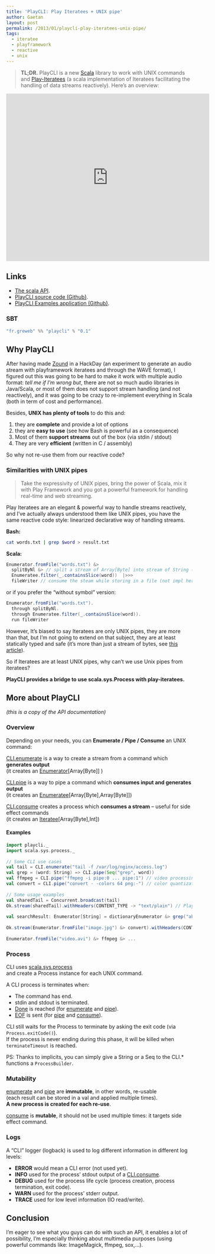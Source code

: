 ```yaml
---
title: 'PlayCLI: Play Iteratees + UNIX pipe'
author: Gaetan
layout: post
permalink: /2013/01/playcli-play-iteratees-unix-pipe/
tags:
  - iteratee
  - playframework
  - reactive
  - unix
---
```


 [1]: http://scala-lang.org
 [2]: http://www.playframework.org/documentation/2.0/Iteratees
 [3]: http://greweb.fr/playcli/api
 [4]: http://github.com/gre/playCLI
 [5]: http://github.com/gre/playCLI-examples
 [6]: http://blog.greweb.fr/2012/08/zound-a-playframework-2-audio-streaming-experiment-using-iteratees/
 [7]: http://mandubian.com/2012/08/27/understanding-play2-iteratees-for-normal-humans/
 [8]: http://greweb.fr/playcli/api/#enumerate(command:scala.sys.process.ProcessBuilder,chunkSize:Int,terminateTimeout:Long)(implicitec:scala.concurrent.ExecutionContext):play.api.libs.iteratee.Enumerator[Array[Byte]]
 [9]: http://www.playframework.org/documentation/api/2.1-RC1/scala/index.html#play.api.libs.iteratee.Enumerator
 [10]: http://greweb.fr/playcli/api/#pipe(command:scala.sys.process.ProcessBuilder,chunkSize:Int,terminateTimeout:Long)(implicitec:scala.concurrent.ExecutionContext):play.api.libs.iteratee.Enumeratee[Array[Byte],Array[Byte]]
 [11]: http://www.playframework.org/documentation/api/2.1-RC1/scala/index.html#play.api.libs.iteratee.Enumeratee

 [12]: http://greweb.fr/playcli/api/#consume(command:scala.sys.process.ProcessBuilder,terminateTimeout:Long)(implicitec:scala.concurrent.ExecutionContext):play.api.libs.iteratee.Iteratee[Array[Byte],Int]
 [13]: http://www.playframework.org/documentation/api/2.1-RC1/scala/index.html#play.api.libs.iteratee.Iteratee
 [14]: http://www.scala-lang.org/api/current/index.html#scala.sys.process.package
 [15]: http://www.playframework.org/documentation/api/2.1-RC1/scala/index.html#play.api.libs.iteratee.Done$
 [16]: #pipe(command:scala.sys.process.ProcessBuilder,chunkSize:Int,terminateTimeout:Long)(implicitec:scala.concurrent.ExecutionContext):play.api.libs.iteratee.Enumeratee[Array[Byte],Array[Byte]]
 [17]: http://www.playframework.org/documentation/api/2.1-RC1/scala/index.html#play.api.libs.iteratee.Input$$EOF$


> **TL;DR.** PlayCLI is a new [Scala][1] library to work with UNIX commands and [Play-Iteratees][2] (a scala implementation of Iteratees facilitating the handling of data streams reactively). Here’s an overview:

<iframe src="http://greweb.fr/playcli/embedder.html#index.html" frameborder="0" width="550" height="452"></iframe>

## Links

*   [The scala API][3].
*   [PlayCLI source code (Github)][4].
*   [PlayCLI Examples application (Github)][5].

### SBT

```scala
"fr.greweb" %% "playcli" % "0.1"
```

<!-- more -->

## Why PlayCLI

After having made [Zound][6] in a HackDay (an experiment to generate an audio stream with playframework iteratees and through the WAVE format), I figured out this was going to be hard to make it work with multiple audio format: *tell me if I’m wrong but*, there are not so much audio libraries in Java/Scala, or most of them does not support stream handling (and not reactively), and it was going to be crazy to re-implement everything in Scala (both in term of cost and performance).

Besides, **UNIX has plenty of tools** to do this and:

1.  they are **complete** and provide a lot of options
2.  they are **easy to use** (see how Bash is powerful as a consequence)
3.  Most of them **support streams** out of the box (via stdin / stdout)
4.  They are very **efficient** (written in C / assembly)

So why not re-use them from our reactive code?

### Similarities with UNIX pipes

> Take the expressivity of UNIX pipes, bring the power of Scala, mix it with Play Framework and you got a powerful framework for handling real-time and web streaming.

Play Iteratees are an elegant & powerful way to handle streams reactively, and I’ve actually always understood them like UNIX pipes, you have the same reactive code style: linearized declarative way of handling streams.

**Bash:**

```bash
cat words.txt | grep $word > result.txt
```

**Scala:**

```scala
Enumerator.fromFile("words.txt") &>   
  splitByNl &> // split a stream of Array[Byte] into stream of String (not impl here)  
  Enumeratee.filter(_.containsSlice(word))  |>>>   
  fileWriter // consume the steam while storing in a file (not impl here)
```

or if you prefer the “without symbol” version:

```scala
Enumerator.fromFile("words.txt").  
  through splitByNl.  
  through Enumeratee.filter(_.containsSlice(word)).  
  run fileWriter
```

However, It’s biased to say Iteratees are only UNIX pipes, they are more than that, but I’m not going to extend on that subject, they are at least statically typed and safe (it’s more than just a stream of bytes, see [this article][7]).

So if Iteratees are at least UNIX pipes, why can’t we use Unix pipes from iteratees?

**PlayCLI provides a bridge to use scala.sys.Process with play-iteratees.**

## More about PlayCLI

*(this is a copy of the API documentation)*

### Overview

Depending on your needs, you can **Enumerate / Pipe / Consume** an UNIX command:

[CLI.enumerate][8] is a way to create a stream from a command which **generates output**  
(it creates an [Enumerator][9][Array[Byte]] )

[CLI.pipe][10] is a way to pipe a command which **consumes input and generates output**  
(it creates an [Enumeratee][11][Array[Byte],Array[Byte]])

[CLI.consume][12] creates a process which **consumes a stream** – useful for side effect commands  
(it creates an [Iteratee][13][Array[Byte],Int])


#### Examples

```scala
import playcli._  
import scala.sys.process._  
  
// Some CLI use cases  
val tail = CLI.enumerate("tail -f /var/log/nginx/access.log")  
val grep = (word: String) => CLI.pipe(Seq("grep", word))  
val ffmpeg = CLI.pipe("ffmpeg -i pipe:0 ... pipe:1") // video processing  
val convert = CLI.pipe("convert - -colors 64 png:-") // color quantization  
  
// Some usage examples  
val sharedTail = Concurrent.broadcast(tail)  
Ok.stream(sharedTail).withHeaders(CONTENT_TYPE -> "text/plain") // Play framework  
  
val searchResult: Enumerator[String] = dictionaryEnumerator &> grep("able") &> aStringChunker  
  
Ok.stream(Enumerator.fromFile("image.jpg") &> convert).withHeaders(CONTENT_TYPE -> "image/png")  
  
Enumerator.fromFile("video.avi") &> ffmpeg &> ...
```

### Process

CLI uses [scala.sys.process][14]  
and create a Process instance for each UNIX command.

A CLI process is terminates when:

*   The command has end.
*   stdin and stdout is terminated.
*   [Done][15] is reached (for [enumerate][8] and [pipe][16]).
*   [EOF][17] is sent (for [pipe][10] and [consume][12]).

CLI still waits for the Process to terminate by asking the exit code (via `Process.exitCode()`).  
If the process is never ending during this phase, it will be killed when `terminateTimeout` is reached.

PS: Thanks to implicits, you can simply give a String or a Seq to the CLI.* functions a `ProcessBuilder`.

### Mutability

[enumerate][8] and [pipe][10] are **immutable**, in other words, re-usable  
(each result can be stored in a val and applied multiple times).  
**A new process is created for each re-use**.

[consume][12] is **mutable**, it should not be used multiple times: it targets side effect command.

### Logs

A “CLI” logger (logback) is used to log different information in different log levels:

*   **ERROR** would mean a CLI error (not used yet).
*   **INFO** used for the process’ stdout output of a [CLI.consume][12].
*   **DEBUG** used for the process life cycle (process creation, process termination, exit code).
*   **WARN** used for the process’ stderr output.
*   **TRACE** used for low level information (IO read/write). 

## Conclusion

I’m eager to see what you guys can do with such an API, it enables a lot of possibility, I’m especially thinking about multimedia purposes (using powerful commands like: ImageMagick, ffmpeg, sox,…).
